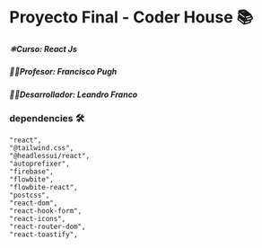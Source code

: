 # Proyecto Final - Coder House 📚
##### ⚛️Curso: React Js 
##### 👨‍💻Profesor: Francisco Pugh
##### 👨‍🎓Desarrollador: Leandro Franco

### dependencies 🛠️
   
    "react",
    "@tailwind.css",
    "@headlessui/react",
    "autoprefixer",
    "firebase",
    "flowbite",
    "flowbite-react",
    "postcss",
    "react-dom",
    "react-hook-form",
    "react-icons",
    "react-router-dom",
    "react-toastify",

